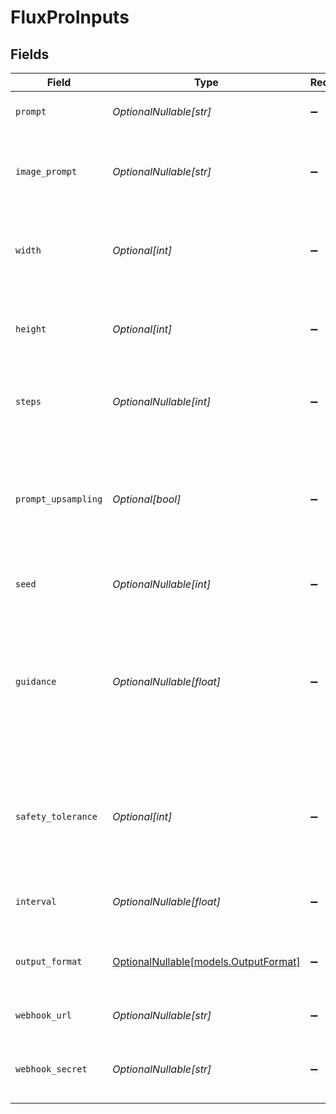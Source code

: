 # FluxProInputs


## Fields

| Field                                                                                                                   | Type                                                                                                                    | Required                                                                                                                | Description                                                                                                             | Example                                                                                                                 |
| ----------------------------------------------------------------------------------------------------------------------- | ----------------------------------------------------------------------------------------------------------------------- | ----------------------------------------------------------------------------------------------------------------------- | ----------------------------------------------------------------------------------------------------------------------- | ----------------------------------------------------------------------------------------------------------------------- |
| `prompt`                                                                                                                | *OptionalNullable[str]*                                                                                                 | :heavy_minus_sign:                                                                                                      | Text prompt for image generation.                                                                                       | ein fantastisches bild                                                                                                  |
| `image_prompt`                                                                                                          | *OptionalNullable[str]*                                                                                                 | :heavy_minus_sign:                                                                                                      | Optional base64 encoded image to use as a prompt for generation.                                                        |                                                                                                                         |
| `width`                                                                                                                 | *Optional[int]*                                                                                                         | :heavy_minus_sign:                                                                                                      | Width of the generated image in pixels. Must be a multiple of 32.                                                       |                                                                                                                         |
| `height`                                                                                                                | *Optional[int]*                                                                                                         | :heavy_minus_sign:                                                                                                      | Height of the generated image in pixels. Must be a multiple of 32.                                                      |                                                                                                                         |
| `steps`                                                                                                                 | *OptionalNullable[int]*                                                                                                 | :heavy_minus_sign:                                                                                                      | Number of steps for the image generation process.                                                                       | 40                                                                                                                      |
| `prompt_upsampling`                                                                                                     | *Optional[bool]*                                                                                                        | :heavy_minus_sign:                                                                                                      | Whether to perform upsampling on the prompt. If active, automatically modifies the prompt for more creative generation. |                                                                                                                         |
| `seed`                                                                                                                  | *OptionalNullable[int]*                                                                                                 | :heavy_minus_sign:                                                                                                      | Optional seed for reproducibility.                                                                                      | 42                                                                                                                      |
| `guidance`                                                                                                              | *OptionalNullable[float]*                                                                                               | :heavy_minus_sign:                                                                                                      | Guidance scale for image generation. High guidance scales improve prompt adherence at the cost of reduced realism.      | 2.5                                                                                                                     |
| `safety_tolerance`                                                                                                      | *Optional[int]*                                                                                                         | :heavy_minus_sign:                                                                                                      | Tolerance level for input and output moderation. Between 0 and 6, 0 being most strict, 6 being least strict.            | 2                                                                                                                       |
| `interval`                                                                                                              | *OptionalNullable[float]*                                                                                               | :heavy_minus_sign:                                                                                                      | Interval parameter for guidance control.                                                                                | 2                                                                                                                       |
| `output_format`                                                                                                         | [OptionalNullable[models.OutputFormat]](../models/outputformat.md)                                                      | :heavy_minus_sign:                                                                                                      | Output format for the generated image. Can be 'jpeg' or 'png'.                                                          |                                                                                                                         |
| `webhook_url`                                                                                                           | *OptionalNullable[str]*                                                                                                 | :heavy_minus_sign:                                                                                                      | URL to receive webhook notifications                                                                                    |                                                                                                                         |
| `webhook_secret`                                                                                                        | *OptionalNullable[str]*                                                                                                 | :heavy_minus_sign:                                                                                                      | Optional secret for webhook signature verification                                                                      |                                                                                                                         |